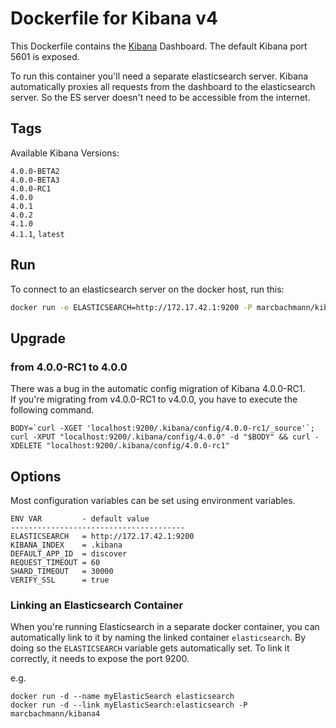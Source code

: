 # Dockerfile for Kibana v4

This Dockerfile contains the [Kibana](https://github.com/elasticsearch/kibana) Dashboard. The default Kibana port 5601 is exposed.

To run this container you'll need a separate elasticsearch server.
Kibana automatically proxies all requests from the dashboard to the elasticsearch server. So the ES server doesn't need to be accessible from the internet.

## Tags

Available Kibana Versions:

`4.0.0-BETA2`  
`4.0.0-BETA3`  
`4.0.0-RC1`  
`4.0.0`  
`4.0.1`  
`4.0.2`  
`4.1.0`  
`4.1.1`, `latest`

## Run
To connect to an elasticsearch server on the docker host, run this:

```bash
docker run -e ELASTICSEARCH=http://172.17.42.1:9200 -P marcbachmann/kibana4
```

## Upgrade

### from 4.0.0-RC1 to 4.0.0

There was a bug in the automatic config migration of Kibana 4.0.0-RC1.  
If you're migrating from v4.0.0-RC1 to v4.0.0, you have to execute the following command.

```
BODY=`curl -XGET 'localhost:9200/.kibana/config/4.0.0-rc1/_source'`;
curl -XPUT "localhost:9200/.kibana/config/4.0.0" -d "$BODY" && curl -XDELETE "localhost:9200/.kibana/config/4.0.0-rc1"
```


## Options
Most configuration variables can be set using environment variables.

```
ENV VAR         - default value
---------------------------------------
ELASTICSEARCH   = http://172.17.42.1:9200
KIBANA_INDEX    = .kibana
DEFAULT_APP_ID  = discover
REQUEST_TIMEOUT = 60
SHARD_TIMEOUT   = 30000
VERIFY_SSL      = true
```

### Linking an Elasticsearch Container

When you're running Elasticsearch in a separate docker container, you can automatically link to it by naming the linked container `elasticsearch`. By doing so the `ELASTICSEARCH` variable gets automatically set. To link it correctly, it needs to expose the port 9200.

e.g.
```
docker run -d --name myElasticSearch elasticsearch
docker run -d --link myElasticSearch:elasticsearch -P marcbachmann/kibana4
```
